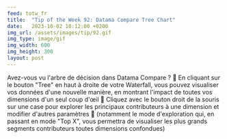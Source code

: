 ```yaml
---
feed: totw_fr
title:  "Tip of the Week 92: Datama Compare Tree Chart"
date:   2023-10-02 10:12:00 +0200
img_url: /assets/images/tip/92.gif
img_type: image/gif
img_width: 600
img_height: 300
layout: post
---
```



Avez-vous vu l'arbre de décision dans Datama Compare ? 🌳
En cliquant sur le bouton "Tree"  en haut à droite de votre Waterfall, vous pouvez visualiser vos données d'une nouvelle manière, en montrant l'impact de toutes vos dimensions d'un seul coup d'œil 👀
Cliquez avec le bouton droit de la souris sur une case pour explorer les principaux contributeurs à une dimension et modifier d'autres paramètres 🔧 (notamment le mode d'exploration qui, en passant en mode "Top X", vous permettra de visualiser les plus grands segments contributeurs toutes dimensions confondues)

